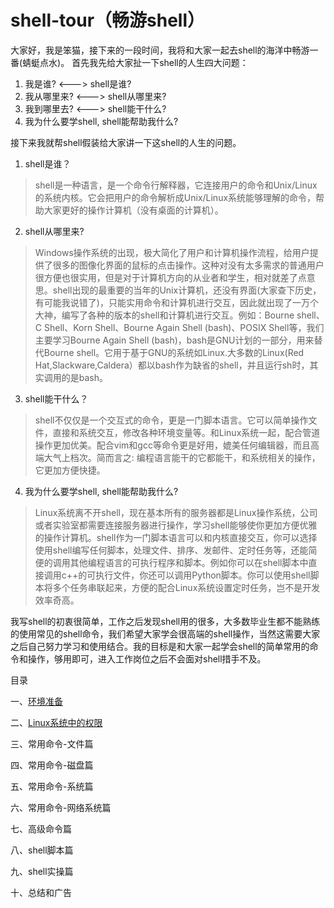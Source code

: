 # shell-tour（畅游shell）
大家好，我是笨猫，接下来的一段时间，我将和大家一起去shell的海洋中畅游一番(蜻蜓点水)。
首先我先给大家扯一下shell的人生四大问题：
1. 我是谁? <---> shell是谁?
2. 我从哪里来? <---> shell从哪里来?
3. 我到哪里去? <---> shell能干什么?
4. 我为什么要学shell, shell能帮助我什么? 

接下来我就帮shell假装给大家讲一下这shell的人生的问题。
1. shell是谁？
> shell是一种语言，是一个命令行解释器，它连接用户的命令和Unix/Linux的系统内核。它会把用户的命令解析成Unix/Linux系统能够理解的命令，帮助大家更好的操作计算机（没有桌面的计算机）。

2. shell从哪里来?
> Windows操作系统的出现，极大简化了用户和计算机操作流程，给用户提供了很多的图像化界面的鼠标的点击操作。这种对没有太多需求的普通用户很方便也很实用，但是对于计算机方向的从业者和学生，相对就差了点意思。shell出现的最重要的当年的Unix计算机，还没有界面(大家查下历史，有可能我说错了)，只能实用命令和计算机进行交互，因此就出现了一万个大神，编写了各种的版本的shell和计算机进行交互。例如：Bourne shell、C Shell、Korn Shell、Bourne Again Shell (bash)、POSIX Shell等，我们主要学习Bourne Again Shell (bash)，bash是GNU计划的一部分，用来替代Bourne shell。它用于基于GNU的系统如Linux.大多数的Linux(Red Hat,Slackware,Caldera）都以bash作为缺省的shell，并且运行sh时，其实调用的是bash。

3. shell能干什么？
> shell不仅仅是一个交互式的命令，更是一门脚本语言。它可以简单操作文件，直接和系统交互，修改各种环境变量等。和Linux系统一起，配合管道操作更加优美。配合vim和gcc等命令更是好用，媲美任何编辑器，而且高端大气上档次。简而言之: 编程语言能干的它都能干，和系统相关的操作，它更加方便快捷。

4. 我为什么要学shell, shell能帮助我什么?
> Linux系统离不开shell，现在基本所有的服务器都是Linux操作系统，公司或者实验室都需要连接服务器进行操作，学习shell能够使你更加方便优雅的操作计算机。shell作为一门脚本语言可以和内核直接交互，你可以选择使用shell编写任何脚本，处理文件、排序、发邮件、定时任务等，还能简便的调用其他编程语言的可执行程序和脚本。例如你可以在shell脚本中直接调用c++的可执行文件，你还可以调用Python脚本。你可以使用shell脚本将多个任务串联起来，方便的配合Linux系统设置定时任务，岂不是开发效率奇高。


我写shell的初衷很简单，工作之后发现shell用的很多，大多数毕业生都不能熟练的使用常见的shell命令，我们希望大家学会很高端的shell操作，当然这需要大家之后自己努力学习和使用结合。我的目标是和大家一起学会shell的简单常用的命令和操作，够用即可，进入工作岗位之后不会面对shell措手不及。

目录

一、[环境准备](./第一章-环境准备.md)

二、[Linux系统中的权限](./第二章-Linux系统中的权限.md)

三、常用命令-文件篇

四、常用命令-磁盘篇

五、常用命令-系统篇

六、常用命令-网络系统篇

七、高级命令篇

八、shell脚本篇

九、shell实操篇

十、总结和广告